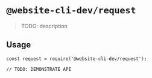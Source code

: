 # `@website-cli-dev/request`

> TODO: description

## Usage

```
const request = require('@website-cli-dev/request');

// TODO: DEMONSTRATE API
```
